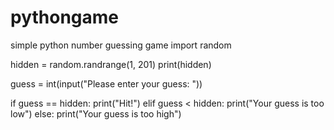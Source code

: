 # pythongame
simple python number guessing game
import random
 
hidden = random.randrange(1, 201)
print(hidden)
 
guess = int(input("Please enter your guess: "))
 
if guess == hidden:
    print("Hit!")
elif guess < hidden:
    print("Your guess is too low")
else:
    print("Your guess is too high")
